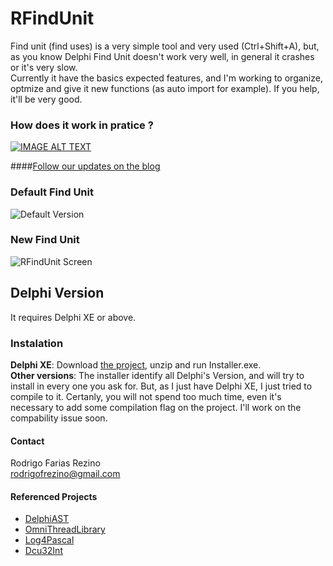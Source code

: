 # RFindUnit

Find unit (find uses) is a very simple tool and very used (Ctrl+Shift+A), but, as you know Delphi Find Unit doesn't work very well, in general it crashes or it's very slow.
</br>Currently it have the basics expected features, and I'm working to organize, optmize and give it new functions (as auto import for example).
If you help, it'll be very good.

### How does it work in pratice ?
[![IMAGE ALT TEXT](https://i.ytimg.com/vi/SYNUQcg_y58/hqdefault.jpg)](https://www.youtube.com/watch?v=3Y1GengunuAE "Demonstration")


####[Follow our updates on the blog](https://rfrezinos.wordpress.com/)

### Default Find Unit
![Default Version](http://i.imgur.com/8DZPGSs.png)

### New Find Unit
![RFindUnit Screen](https://github.com/rfrezino/RFindUnit/blob/master/Resources/RFindUnitImage.png)

## Delphi Version
It requires Delphi XE or above.

### Instalation
**Delphi XE**: Download [the project](https://github.com/rfrezino/RFindUnit/archive/master.zip), unzip and run Installer.exe.
</br>**Other versions**: The installer identify all Delphi's Version, and will try to install in every one you ask for. But, as I just have Delphi XE, I just tried to compile to it. Certanly, you will not spend too much time, even it's necessary to add some compilation flag on the project. I'll work on the compability issue soon. 

#### Contact
Rodrigo Farias Rezino
</br> rodrigofrezino@gmail.com

#### Referenced Projects
* [DelphiAST](https://github.com/RomanYankovsky/DelphiAST)
* [OmniThreadLibrary](https://github.com/gabr42/OmniThreadLibrary)
* [Log4Pascal](https://github.com/martinusso/log4pascal)
* [Dcu32Int](https://github.com/rfrezino/DCU32INT)
